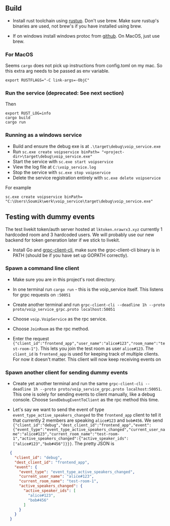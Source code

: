 ## Build

- Install rust toolchain using [rustup](https://rustup.rs/). Don't use brew.
  Make sure rustup's binaries are used, not brew's if you have installed using
  brew.

- If on windows install windows protoc from
  [github](https://github.com/protocolbuffers/protobuf/releases). On MacOS, just
  use brew.

### For MacOS

Seems `cargo` does not pick up instructions from config.toml on my mac. So this
extra arg needs to be passed as env variable.

```
export RUSTFLAGS="-C link-args=-ObjC"
```

### Run the service (deprecated: See next section)
Then

```
export RUST_LOG=info
cargo build
cargo run
```

### Running as a windows service

- Build and ensure the debug exe is at `.\target\debug\voip_service.exe`
- Run `sc.exe create voipservice binPath= "<project-dir>\target\debug\voip_service.exe"`
- Start the service with `sc.exe start voipservice`
- View the log file at `C:\voip_service.log`
- Stop the service with `sc.exe stop voipservice`
- Delete the service registration entirely with `sc.exe delete voipservice`

For example
```
sc.exe create voipservice binPath= "C:\Users\Soumik\werk\voip_service\target\debug\voip_service.exe"
```


## Testing with dummy events

The test livekit token/auth server hosted at `lktoken.nrawrx3.xyz` currently 1
hardcoded room and 3 hardcoded users. We will probably use our new backend for
token generation later if we stick to livekit.

- Install Go and [grpc-client-cli](https://github.com/vadimi/grpc-client-cli),
make sure the grpc-client-cli binary is in PATH (should be if you have set up
GOPATH correctly).

### Spawn a command line client

- Make sure you are in this project's root directory.
- In one terminal run `cargo run` - this is the voip_service itself. This listens for grpc requests on `:50051`

- Create another terminal and run `grpc-client-cli --deadline 1h --proto proto/voip_service_grpc.proto localhost:50051`
- Choose `voip.VoipService` as the rpc service.
- Choose `JoinRoom` as the rpc method.
- Enter the request
  `{"client_id":"frontend_app","user_name":"alice#123","room_name":"test-room-1"}`.
  This lets you join the test room as user `alice#123`. The `client_id` is
  `frontend_app` is used for keeping track of multiple clients. For now it
  doesn't matter. This client will now keep receiving events on


### Spawn another client for sending dummy events

- Create yet another terminal and run the same `grpc-client-cli --deadline 1h
  --proto proto/voip_service_grpc.proto localhost:50051`. This one is solely for
  sending events to client manually, like a debug console. Choose
  `SendDebugEventToClient` as the rpc method this time.
  
- Let's say we want to send the event of type
  `event_type_active_speakers_changed` to the `frontend_app` client to tell it
  that currently 2 members are speaking `alice#123` and `bob#456`. We send `{"client_id":"debug","dest_client_id":"frontend_app","event":{"event_type":"event_type_active_speakers_changed","current_user_name":"alice#123","current_room_name":"test-room-1","active_speakers_changed":{"active_speaker_ids":["alice#123","bob#456"]}}}`. The pretty JSON is

```json
  {
    "client_id": "debug",
    "dest_client_id": "frontend_app",
    "event": {
      "event_type": "event_type_active_speakers_changed",
      "current_user_name": "alice#123",
      "current_room_name": "test-room-1",
      "active_speakers_changed": {
        "active_speaker_ids": [
          "alice#123",
          "bob#456"
        ]
      }
    }
  }
```
